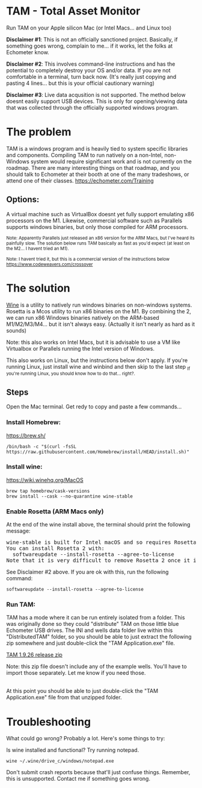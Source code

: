 # TAM - Total Asset Monitor

Run TAM on your Apple silicon Mac (or Intel Macs... and Linux too)

**Disclaimer #1**: This is not an officially sanctioned project. Basically, if something goes wrong, complain to me... if it works, let the folks at Echometer know.

**Disclaimer #2**: This involves command-line instructions and has the potential to completely destroy your OS and/or data. If you are not comfortable in a terminal, turn back now. (It's really just copying and pasting 4 lines... but this is your official cautionary warning)

**Disclaimer #3**: Live data acqusition is not supported. The method below doesnt easily support USB devices. This is only for opening/viewing data that was collected through the officially supported windows program.

# The problem
TAM is a windows program and is heavily tied to system specific libraries and components. Compiling TAM to run natively on a non-Intel, non-Windows system would require significant work and is not currently on the roadmap. There are many interesting things on that roadmap, and you should talk to Echometer at their booth at one of the many tradeshows, or attend one of their classes.
https://echometer.com/Training

## Options:

A virtual machine such as VirtualBox doesnt yet fully support emulating x86 processors on the M1. Likewise, commercial software such as Parallels supports windows binaries, but only those compiled for ARM processors.

<sub>Note: Apparently Parallels just released an x86 version for the ARM Macs, but I've heard its painfully slow. The solution below runs TAM basically as fast as you'd expect (at least on the M2... I havent tried an M1).</sub>

<sub>Note: I havent tried it, but this is a commercial version of the instructions below https://www.codeweavers.com/crossover</sub>


# The solution

[Wine](https://www.winehq.org/) is a utility to natively run windows binaries on non-windows systems.
Rosetta is a Mcos utility to run x86 binaries on the M1.
By combining the 2, we can run x86 Windows binaries natively on the ARM-based M1/M2/M3/M4... but it isn't always easy. (Actually it isn't nearly as hard as it sounds)

Note: this also works on Intel Macs, but it is advisable to use a VM like Virtualbox or Parallels running the Intel version of Windows.

This also works on Linux, but the instructions below don't apply. If you're running Linux, just install wine and winbind and then skip to the last step <sub>If you're running Linux, you should know how to do that... right?.</sub>


## Steps

Open the Mac terminal. Get redy to copy and paste a few commands...

### Install Homebrew:

https://brew.sh/

```
/bin/bash -c "$(curl -fsSL https://raw.githubusercontent.com/Homebrew/install/HEAD/install.sh)"
```


### Install wine:

https://wiki.winehq.org/MacOS

```
brew tap homebrew/cask-versions
brew install --cask --no-quarantine wine-stable
```

### Enable Rosetta (ARM Macs only)

At the end of the wine install above, the terminal should print the following message:
<pre>
wine-stable is built for Intel macOS and so requires Rosetta 2 to be installed.
You can install Rosetta 2 with:
  softwareupdate --install-rosetta --agree-to-license
Note that it is very difficult to remove Rosetta 2 once it is installed.
</pre>
See Disclaimer #2 above. If you are ok with this, run the following command:
```
softwareupdate --install-rosetta --agree-to-license
```



### Run TAM:

TAM has a mode where it can be run entirely isolated from a folder. This was originally done so they could "distribute" TAM on those little blue Echometer USB drives. The INI and wells data folder live within this "DistributedTAM" folder, so you should be able to just extract the following zip somewhere and just double-click the "TAM Application.exe" file.

[TAM 1.9.26 release zip](https://github.com/wansco/TAM_M1/releases/download/TAM_1.9.26/TAM_1.9.26.zip)

Note: this zip file doesn't include any of the example wells. You'll have to import those separately. Let me know if you need those.
<br /><br />


At this point you should be able to just double-click the "TAM Application.exe" file from that unzipped folder.




# Troubleshooting

What could go wrong? Probably a lot. Here's some things to try:

Is wine installed and functional? Try running notepad.

```
wine ~/.wine/drive_c/windows/notepad.exe
```

Don't submit crash reports because that'll just confuse things. Remember, this is unsupported. Contact me if something goes wrong.
